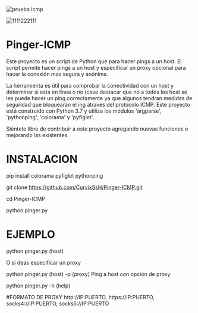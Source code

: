![prueba icmp](https://user-images.githubusercontent.com/127477293/227630649-117684c8-7281-4be1-b129-d7efe180193d.png)


![1111222111](https://user-images.githubusercontent.com/127477293/235280185-e6843645-368f-4c7a-8ced-c8c23a32459b.png)


# Pinger-ICMP
Este proyecto es un script de Python que para hacer pings a un host. El script permite hacer pings a un host y especificar un proxy opcional para hacer la conexión mas segura y anónima. 

La herramienta es útil para comprobar la conectividad con un host y determinar si esta en linea o no (cave destacar que no a todos los host se les puede hacer un ping correctamente ya que algunos tendran medidas de seguridad que bloquearan el íng atraves del protocolo ICMP.
Este proyecto está construido con Python 3.7 y utiliza los módulos 'argparse', 'pythonping', 'colorama' y 'pyfiglet'.

Siéntete libre de contribuir a este proyecto agregando nuevas funciones o mejorando las existentes.

# INSTALACION
pip install colorama pyfiglet pythonping

git clone https://github.com/CurvixSsH/Pinger-ICMP.git

cd Pinger-ICMP

python pinger.py

# EJEMPLO
python pinger.py (host)

O si deas especificar un proxy

python pinger.py (host) -p (proxy) Ping a host con opción de proxy

python pinger.py -h (help) 

#FORMATO DE PROXY
http://IP:PUERTO, https://IP:PUERTO, socks4://IP:PUERTO, socks5://IP:PUERTO
